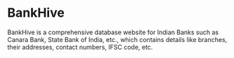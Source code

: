 # BankHive
BankHive is a comprehensive database website for Indian Banks such as Canara Bank, State Bank of India, etc., which contains details like branches, their addresses, contact numbers, IFSC code, etc.

